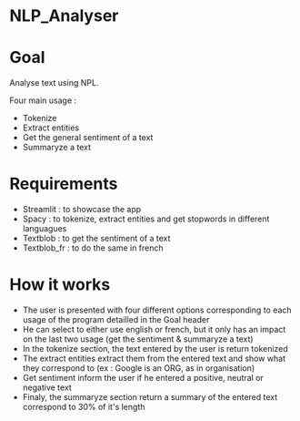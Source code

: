 # NLP_Analyser

# Goal

Analyse text using NPL. 

Four main usage :

* Tokenize
* Extract entities
* Get the general sentiment of a text
* Summaryze a text

# Requirements

* Streamlit : to showcase the app
* Spacy : to tokenize, extract entities and get stopwords in different languagues
* Textblob : to get the sentiment of a text
* Textblob_fr : to do the same in french

# How it works

* The user is presented with four different options corresponding to each usage of the program detailled in the Goal header
* He can select to either use english or french, but it only has an impact on the last two usage (get the sentiment & summaryze a text)
* In the tokenize section, the text entered by the user is return tokenized
* The extract entities extract them from the entered text and show what they correspond to (ex : Google is an ORG, as in organisation)
* Get sentiment inform the user if he entered a positive, neutral or negative text
* Finaly, the summaryze section return a summary of the entered text correspond to 30% of it's length


